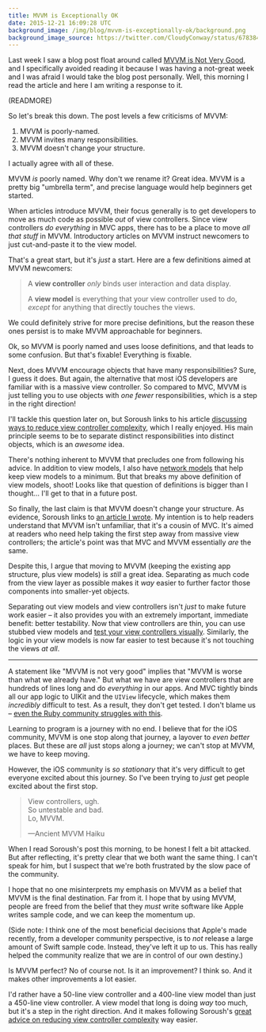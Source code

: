 ```yaml
---
title: MVVM is Exceptionally OK
date: 2015-12-21 16:09:28 UTC
background_image: /img/blog/mvvm-is-exceptionally-ok/background.png
background_image_source: https://twitter.com/CloudyConway/status/678384591930048512
---
```


Last week I saw a blog post float around called [MVVM is Not Very Good](http://khanlou.com/2015/12/mvvm-is-not-very-good/), and I specifically avoided reading it because I was having a not-great week and I was afraid I would take the blog post personally. Well, this morning I read the article and here I am writing a response to it.

(READMORE)

So let's break this down. The post levels a few criticisms of MVVM:

1. MVVM is poorly-named.
2. MVVM invites many responsibilities.
3. MVVM doesn't change your structure.

I actually agree with all of these.

MVVM _is_ poorly named. Why don't we rename it? Great idea. MVVM is a pretty big "umbrella term", and precise language would help beginners get started.

When articles introduce MVVM, their focus generally is to get developers to move as much code as possible _out_ of view controllers. Since view controllers _do everything_ in MVC apps, there has to be a place to move _all that stuff_ in MVVM. Introductory articles on MVVM instruct newcomers to just cut-and-paste it to the view model.

That's a great start, but it's _just_ a start. Here are a few definitions aimed at MVVM newcomers:

> A **view controller** _only_ binds user interaction and data display.
>
> A **view model** is everything that your view controller used to do, _except_ for anything that directly touches the views.
 
We could definitely strive for more precise definitions, but the reason these ones persist is to make MVVM approachable for beginners.

Ok, so MVVM is poorly named and uses loose definitions, and that leads to some confusion. But that's fixable! Everything is fixable.

Next, does MVVM encourage objects that have many responsibilities? Sure, I guess it does. But again, the alternative that most iOS developers are familiar with is a massive view controller. So compared to MVC, MVVM is just telling you to use objects with _one fewer_ responsibilities, which is a step in the right direction!

I'll tackle this question later on, but Soroush links to his article [discussing ways to reduce view controller complexity](http://khanlou.com/2014/09/8-patterns-to-help-you-destroy-massive-view-controller/), which I really enjoyed. His main principle seems to be to separate distinct responsibilities into distinct objects, which is an _awesome_ idea.

There's nothing inherent to MVVM that precludes one from following his advice. In addition to view models, I also have [network models](https://github.com/artsy/eidolon/blob/master/Kiosk/Bid%20Fulfillment/PlaceBidNetworkModel.swift) that help keep view models to a minimum. But that breaks my above definition of view models, shoot! Looks like that question of definitions is bigger than I thought... I'll get to that in a future post.

So finally, the last claim is that MVVM doesn't change your structure. As evidence, Soroush links to [an article I wrote](https://www.objc.io/issues/13-architecture/mvvm/). My intention is to help readers understand that MVVM isn't unfamiliar, that it's a cousin of MVC. It's aimed at readers who need help taking the first step away from massive view controllers; the article's point was that MVC and MVVM essentially _are_ the same.

Despite this, I argue that moving to MVVM (keeping the existing app structure, plus view models) is _still_ a great idea. Separating as much code from the view layer as possible makes it _way_ easier to further factor those components into smaller-yet objects. 

Separating out view models and view controllers isn't _just_ to make future work easier – it also provides you with an extremely important, immediate benefit: better testability. Now that view controllers are thin, you can use stubbed view models and [test your view controllers visually](https://cocoapods.org/pods/Nimble-Snapshots). Similarly, the logic in your view models is now far easier to test because it's not touching the views _at all_.

---

A statement like "MVVM is not very good" implies that "MVVM is worse than what we already have." But what we have are view controllers that are hundreds of lines long and do _everything_ in our apps. And MVC tightly binds all our app logic to UIKit and the `UIView` lifecycle, which makes them _incredibly_ difficult to test. As a result, they don't get tested. I don't blame us – [even the Ruby community struggles with this](https://www.youtube.com/watch?v=VD51AkG8EZw).

Learning to program is a journey with no end. I believe that for the iOS community, MVVM is one stop along that journey, a layover to _even better_ places. But these are _all_ just stops along a journey; we can't stop at MVVM, we have to keep moving.

However, the iOS community is _so stationary_ that it's very difficult to get everyone excited about this journey. So I've been trying to _just_ get people excited about the first stop.

> View controllers, ugh.<br />
> So untestable and bad.<br />
> Lo, MVVM.
>
> —Ancient MVVM Haiku

When I read Soroush's post this morning, to be honest I felt a bit attacked. But after reflecting, it's pretty clear that we both want the same thing. I can't speak for him, but I suspect that we're both frustrated by the slow pace of the community. 

I hope that no one misinterprets my emphasis on MVVM as a belief that MVVM is the final destination. Far from it. I hope that by using MVVM, people are freed from the belief that they _must_ write software like Apple writes sample code, and we can keep the momentum up. 

(Side note: I think one of the most beneficial decisions that Apple's made recently, from a developer community perspective, is to _not_ release a large amount of Swift sample code. Instead, they've left it up to us. This has really helped the community realize that we are in control of our own destiny.)

Is MVVM perfect? No of course not. Is it an improvement? I think so. And it makes other improvements a lot easier. 

I'd rather have a 50-line view controller and a 400-line view model than just a 450-line view controller. A view model that long is doing _way_ too much, but it's a step in the right direction. And it makes following Soroush's [great advice on reducing view controller complexity](http://khanlou.com/2014/09/8-patterns-to-help-you-destroy-massive-view-controller/) way easier.

